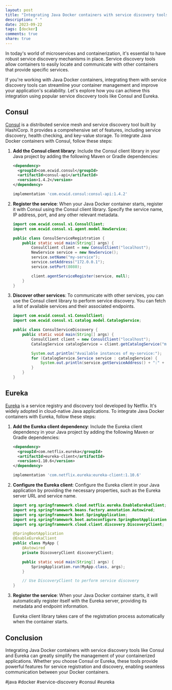 ```yaml
---
layout: post
title: "Integrating Java Docker containers with service discovery tools"
description: " "
date: 2023-09-22
tags: [docker]
comments: true
share: true
---
```


In today's world of microservices and containerization, it's essential to have robust service discovery mechanisms in place. Service discovery tools allow containers to easily locate and communicate with other containers that provide specific services.

If you're working with Java Docker containers, integrating them with service discovery tools can streamline your container management and improve your application's scalability. Let's explore how you can achieve this integration using popular service discovery tools like Consul and Eureka.

## Consul

[Consul](https://www.consul.io/) is a distributed service mesh and service discovery tool built by HashiCorp. It provides a comprehensive set of features, including service discovery, health checking, and key-value storage. To integrate Java Docker containers with Consul, follow these steps:

1. **Add the Consul client library**: Include the Consul client library in your Java project by adding the following Maven or Gradle dependencies:

   ```xml
   <dependency>
     <groupId>com.ecwid.consul</groupId>
     <artifactId>consul-api</artifactId>
     <version>1.4.2</version>
   </dependency>
   ```

   ```groovy
   implementation 'com.ecwid.consul:consul-api:1.4.2'
   ```

2. **Register the service**: When your Java Docker container starts, register it with Consul using the Consul client library. Specify the service name, IP address, port, and any other relevant metadata.

   ```java
   import com.ecwid.consul.v1.ConsulClient;
   import com.ecwid.consul.v1.agent.model.NewService;

   public class ConsulServiceRegistration {
       public static void main(String[] args) {
           ConsulClient client = new ConsulClient("localhost");
           NewService service = new NewService();
           service.setName("my-service");
           service.setAddress("172.0.0.1");
           service.setPort(8080);

           client.agentServiceRegister(service, null);
       }
   }
   ```

3. **Discover other services**: To communicate with other services, you can use the Consul client library to perform service discovery. You can fetch a list of available services and their associated endpoints.

   ```java
   import com.ecwid.consul.v1.ConsulClient;
   import com.ecwid.consul.v1.catalog.model.CatalogService;

   public class ConsulServiceDiscovery {
       public static void main(String[] args) {
           ConsulClient client = new ConsulClient("localhost");
           CatalogService catalogService = client.getCatalogService("my-service", null);

           System.out.println("Available instances of my-service:");
           for (CatalogService.Service service : catalogService) {
               System.out.println(service.getServiceAddress() + ":" + service.getServicePort());
           }
       }
   }
   ```

## Eureka

[Eureka](https://github.com/Netflix/eureka) is a service registry and discovery tool developed by Netflix. It's widely adopted in cloud-native Java applications. To integrate Java Docker containers with Eureka, follow these steps:

1. **Add the Eureka client dependency**: Include the Eureka client dependency in your Java project by adding the following Maven or Gradle dependencies:

   ```xml
   <dependency>
     <groupId>com.netflix.eureka</groupId>
     <artifactId>eureka-client</artifactId>
     <version>1.10.6</version>
   </dependency>
   ```

   ```groovy
   implementation 'com.netflix.eureka:eureka-client:1.10.6'
   ```

2. **Configure the Eureka client**: Configure the Eureka client in your Java application by providing the necessary properties, such as the Eureka server URL and service name.

   ```java
   import org.springframework.cloud.netflix.eureka.EnableEurekaClient;
   import org.springframework.beans.factory.annotation.Autowired;
   import org.springframework.boot.SpringApplication;
   import org.springframework.boot.autoconfigure.SpringBootApplication;
   import org.springframework.cloud.client.discovery.DiscoveryClient;

   @SpringBootApplication
   @EnableEurekaClient
   public class MyApp {
       @Autowired
       private DiscoveryClient discoveryClient;

       public static void main(String[] args) {
           SpringApplication.run(MyApp.class, args);
       }

       // Use DiscoveryClient to perform service discovery
   }
   ```

3. **Register the service**: When your Java Docker container starts, it will automatically register itself with the Eureka server, providing its metadata and endpoint information.

   Eureka client library takes care of the registration process automatically when the container starts.

## Conclusion

Integrating Java Docker containers with service discovery tools like Consul and Eureka can greatly simplify the management of your containerized applications. Whether you choose Consul or Eureka, these tools provide powerful features for service registration and discovery, enabling seamless communication between your Docker containers.

#java #docker #service-discovery #consul #eureka
